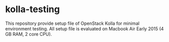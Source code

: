 # kolla-testing
This repository provide setup file of OpenStack Kolla for minimal environment testing. All setup file is evaluated on Macbook Air Early 2015 (4 GB RAM, 2 core CPU).
